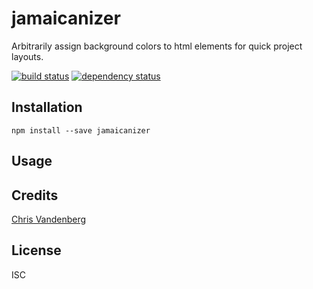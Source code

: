 # jamaicanizer

Arbitrarily assign background colors to html elements for quick project layouts.

[![build status](https://secure.travis-ci.org/mrchristofferson/jamaicanizer.svg)](http://travis-ci.org/mrchristofferson/jamaicanizer)
[![dependency status](https://david-dm.org/mrchristofferson/jamaicanizer.svg)](https://david-dm.org/mrchristofferson/jamaicanizer)

## Installation

```
npm install --save jamaicanizer
```

## Usage

## Credits
[Chris Vandenberg](https://github.com/mrchristofferson/)

## License

ISC
